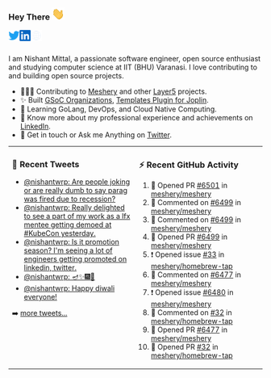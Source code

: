 ### Hey There <img src="./assets/wave.gif" width="25px">
<a href="http://urls.nishantwrp.com/github-to-twitter" target="_blank">
  <img align="left" alt="Nishant's Twitter" width="22px" src="./assets/twitter.svg" />
</a>
<a href="http://urls.nishantwrp.com/github-to-linkedin" target="_blank">
  <img align="left" alt="Nishant's LinkedIn" width="22px" src="./assets/linkedin.svg" />
</a>
<a href="http://urls.nishantwrp.com/github-to-site" target="_blank">
  <img align="left" alt="Nishant's Site" width="22px" src="./assets/globe.svg" />
</a>
<br /><br />

I am Nishant Mittal, a passionate software engineer, open source enthusiast and studying computer science at IIT (BHU) Varanasi. I love contributing to and building open source projects.

- 👨🏽‍💻 Contributing to [Meshery](https://meshery.io/) and other [Layer5](https://layer5.io/) projects.
- ✨ Built [GSoC Organizations](https://www.gsocorganizations.dev/), [Templates Plugin for Joplin](https://github.com/joplin/plugin-templates).
- 🌱 Learning GoLang, DevOps, and Cloud Native Computing.
- 🚀 Know more about my professional experience and achievements on [LinkedIn](http://urls.nishantwrp.com/github-to-linkedin).
- 💬 Get in touch or Ask me Anything on [Twitter](http://urls.nishantwrp.com/github-to-twitter).

<table><tr>
<td valign="top" width="50%">

### 📱 Recent Tweets
<!-- TWITTER:START -->
- [@nishantwrp: Are people joking or are really dumb to say parag was fired due to recession?](https://rss.app/articles/cb4e791f6f6d729c074351566bd3a7c508111d6e1136a1e9c3ec930d979628d4f61eb1492ac7df6dfba7637cda10079569d56ae2c0137a118d)
- [@nishantwrp: Really delighted to see a part of my work as a lfx mentee getting demoed at #KubeCon yesterday.](https://rss.app/articles/cb4e791f6f6d729c074351566bd3a7c508111d6e1136a1e9c3ec930d979628d4f61eb1492ac7df6dfba76c7cd613099b62d26ce6c014721588)
- [@nishantwrp: Is it promotion season? I&#39;m seeing a lot of engineers getting promoted on linkedin, twitter.](https://rss.app/articles/cb4e791f6f6d729c074351566bd3a7c508111d6e1136a1e9c3ec930d979628d4f61eb1492ac7df6dfba7687bde1d099664d46ae0c4117e1c8e)
- [@nishantwrp: 🪔✨🎆🎇](https://rss.app/articles/cb4e791f6f6d729c074351566bd3a7c508111d6e1136a1e9c3ec930d979628d4f61eb1492ac7df6dfba66c78de120c9a64d36de9c41b781589)
- [@nishantwrp: Happy diwali everyone!](https://rss.app/articles/cb4e791f6f6d729c074351566bd3a7c508111d6e1136a1e9c3ec930d979628d4f61eb1492ac7df6dfba6687ad8120f9a61d46ce0c6167c1283)
<!-- TWITTER:END -->
➡️ [more tweets...](http://urls.nishantwrp.com/github-to-twitter)

</td>
<td valign="top" width="50%">

### ⚡ Recent GitHub Activity
<!--RECENT_ACTIVITY:start-->
1. 💪 Opened PR [#6501](https://github.com/meshery/meshery/pull/6501) in [meshery/meshery](https://github.com/meshery/meshery)
2. 💬 Commented on [#6499](https://github.com/meshery/meshery/pull/6499#issuecomment-1304816568) in [meshery/meshery](https://github.com/meshery/meshery)
3. 💬 Commented on [#6499](https://github.com/meshery/meshery/pull/6499#issuecomment-1304762029) in [meshery/meshery](https://github.com/meshery/meshery)
4. 💪 Opened PR [#6499](https://github.com/meshery/meshery/pull/6499) in [meshery/meshery](https://github.com/meshery/meshery)
5. ❗️ Opened issue [#33](https://github.com/meshery/homebrew-tap/issues/33) in [meshery/homebrew-tap](https://github.com/meshery/homebrew-tap)
6. 💬 Commented on [#6477](https://github.com/meshery/meshery/pull/6477#issuecomment-1301342471) in [meshery/meshery](https://github.com/meshery/meshery)
7. ❗️ Opened issue [#6480](https://github.com/meshery/meshery/issues/6480) in [meshery/meshery](https://github.com/meshery/meshery)
8. 💬 Commented on [#32](https://github.com/meshery/homebrew-tap/pull/32#issuecomment-1301161942) in [meshery/homebrew-tap](https://github.com/meshery/homebrew-tap)
9. 💪 Opened PR [#6477](https://github.com/meshery/meshery/pull/6477) in [meshery/meshery](https://github.com/meshery/meshery)
10. 💪 Opened PR [#32](https://github.com/meshery/homebrew-tap/pull/32) in [meshery/homebrew-tap](https://github.com/meshery/homebrew-tap)
<!--RECENT_ACTIVITY:end-->

</td>
</tr></table>
